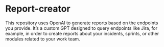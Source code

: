 # Report-creator
This repository uses OpenAI to generate reports based on the endpoints you provide. It’s a custom GPT designed to query endpoints like Jira, for example, in order to create reports about your incidents, sprints, or other modules related to your work team.
